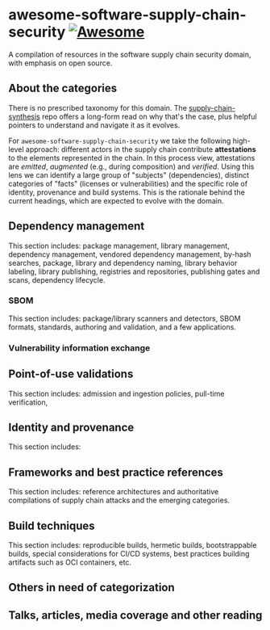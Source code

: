 # awesome-software-supply-chain-security [![Awesome](https://awesome.re/badge.svg)](https://awesome.re)

A compilation of resources in the software supply chain security domain, with emphasis on open source.

## About the categories

There is no prescribed taxonomy for this domain. The [supply-chain-synthesis](https://github.com/AevaOnline/supply-chain-synthesis/) repo offers a long-form read on why that's the case, plus helpful pointers to understand and navigate it as it evolves.

For `awesome-software-supply-chain-security` we take the following high-level approach: different actors in the supply chain contribute **attestations** to the elements represented in the chain. In this process view, attestations are _emitted_, _augmented_ (e.g., during composition) and _verified_. Using this lens we can identify a large group of "subjects" (dependencies), distinct categories of "facts" (licenses or vulnerabilities) and the specific role of identity, provenance and build systems. This is the rationale behind the current headings, which are expected to evolve with the domain.

## Dependency management

This section includes: package management, library management, dependency management, vendored dependency management, by-hash searches, package, library and dependency naming, library behavior labeling, library publishing, registries and repositories, publishing gates and scans, dependency lifecycle.

### SBOM

This section includes: package/library scanners and detectors, SBOM formats, standards, authoring and validation, and a few applications.

### Vulnerability information exchange

## Point-of-use validations

This section includes: admission and ingestion policies, pull-time verification, 

## Identity and provenance

This section includes: 

## Frameworks and best practice references

This section includes: reference architectures and authoritative compilations of supply chain attacks and the emerging categories.

## Build techniques

This section includes: reproducible builds, hermetic builds, bootstrappable builds, special considerations for CI/CD systems, best practices building artifacts such as OCI containers, etc.

## Others in need of categorization

## Talks, articles, media coverage and other reading

